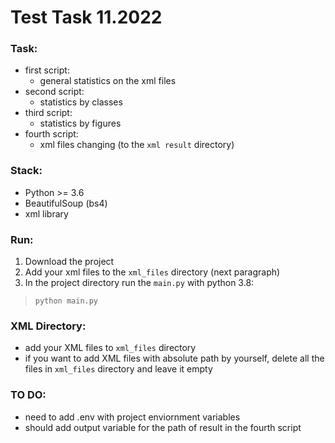 # Test Task 11.2022

### Task:
- first script: 
    - general statistics on the xml files
- second script:
    - statistics by classes   
- third script:
    - statistics by figures 
- fourth script:
    - xml files changing (to the `xml result` directory) 
### Stack:
- Python >= 3.6
- BeautifulSoup (bs4)
- xml library

### Run:
1. Download the project
2. Add your xml files to the `xml_files` directory (next paragraph)
3. In the project directory run the `main.py` with python 3.8:

> `python main.py`

### XML Directory:
- add your XML files to `xml_files` directory
- if you want to add XML files with absolute path by yourself, delete all the files in `xml_files` directory and leave it empty

### TO DO:
- need to add .env with project enviornment variables
- should add output variable for the path of result in the fourth script  


